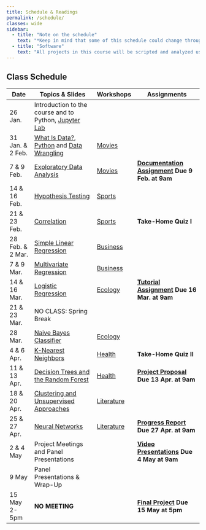 ```yaml
---
title: Schedule & Readings
permalink: /schedule/
classes: wide
sidebar:
  - title: "Note on the schedule"
    text: "*Keep in mind that some of this schedule could change throughout the semester. However, if anything changes I'll update this page, and I'll be sure to give you plenty of advance notice.*"
  - title: "Software"
    text: "All projects in this course will be scripted and analyzed using Python, an open source programming language and environment. Specifically, we will be using Jupyter Lab as our programming environment. **No previous experience with Python, statistical software packages, or computer programming is required.**"
---
```


## Class Schedule

Date|Topics & Slides|Workshops|Assignments
--|---|---|---
26 Jan.|Introduction to the course and to Python, [Jupyter Lab](/CIS241/jupyter)|
31 Jan. & 2 Feb.|[What Is Data?](/CIS241/slides/whatisdata), [Python](/CIS241/slides/pythonbasics) and [Data Wrangling](/CIS241/slides/wrangling)|[Movies](/CIS241/workshops/movie-dialogue-1)|
7 & 9 Feb.|[Exploratory Data Analysis](/CIS241/slides/eda)|[Movies](/CIS241/workshops/movie-dialogue-2)|**[Documentation Assignment](/CIS241/assignments/documentation) Due 9 Feb. at 9am**
14 & 16 Feb.|[Hypothesis Testing](/CIS241/slides/hypothesis)|[Sports](/CIS241/workshops/sports-1)|
21 & 23 Feb.|[Correlation](/CIS241/slides/correlation)|[Sports](/CIS241/workshops/sports-2)|**Take-Home Quiz I**
28 Feb. & 2 Mar.|[Simple Linear Regression](/CIS241/slides/regression)|[Business](/CIS241/workshops/business-1)|
7 & 9 Mar.|[Multivariate Regression](/CIS241/slides/multiple)|[Business](/CIS241/workshops/business-2)
14 & 16 Mar.|[Logistic Regression](/CIS241/slides/logit)|[Ecology](/CIS241/workshops/ecology-1)|**[Tutorial Assignment](/CIS241/assignments/tutorial/) Due 16 Mar. at 9am**
21 & 23 Mar.|NO CLASS: Spring Break
28 Mar.|[Naive Bayes Classifier](/CIS241/slides/naivebayes)|[Ecology](/CIS241/workshops/ecology-2)|
4 & 6 Apr.|[K-Nearest Neighbors](/CIS241/slides/knn)|[Health](/CIS241/workshops/health-1)|**Take-Home Quiz II**
11 & 13 Apr.|[Decision Trees and the Random Forest](/CIS241/slides/randomforest)|[Health](/CIS241/workshops/health-2)|**[Project Proposal](/CIS241/assignments/project-proposal/) Due 13 Apr. at 9am**
18 & 20 Apr.|[Clustering and Unsupervised Approaches](/CIS241/slides/clustering)|[Literature](/CIS241/workshops/lit-1)|
25 & 27 Apr.|[Neural Networks](/CIS241/slides/neuralnetworks)|[Literature](/CIS241/workshops/lit-2)|**[Progress Report](/CIS241/assignments/progress-report) Due 27 Apr. at 9am**
2 & 4 May|Project Meetings and Panel Presentations||**[Video Presentations](/CIS241/assignments/presentation/) Due 4 May at 9am**
9 May|Panel Presentations & Wrap-Up||
15 May 2-5pm|**NO MEETING**||**[Final Project](/CIS241/assignments/final-report) Due 15 May at 5pm**

